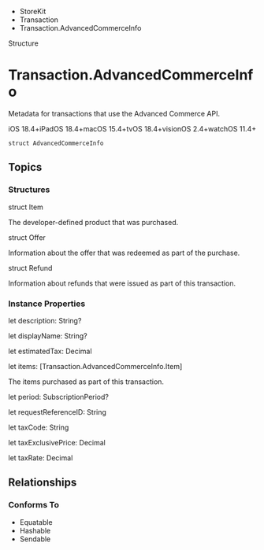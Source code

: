 

- StoreKit
- Transaction
-  Transaction.AdvancedCommerceInfo 

Structure

# Transaction.AdvancedCommerceInfo

Metadata for transactions that use the Advanced Commerce API.

iOS 18.4+iPadOS 18.4+macOS 15.4+tvOS 18.4+visionOS 2.4+watchOS 11.4+

``` source
struct AdvancedCommerceInfo
```

## Topics

### Structures

struct Item

The developer-defined product that was purchased.

struct Offer

Information about the offer that was redeemed as part of the purchase.

struct Refund

Information about refunds that were issued as part of this transaction.

### Instance Properties

let description: String?

let displayName: String?

let estimatedTax: Decimal

let items: [Transaction.AdvancedCommerceInfo.Item]

The items purchased as part of this transaction.

let period: SubscriptionPeriod?

let requestReferenceID: String

let taxCode: String

let taxExclusivePrice: Decimal

let taxRate: Decimal

## Relationships

### Conforms To

- Equatable
- Hashable
- Sendable

